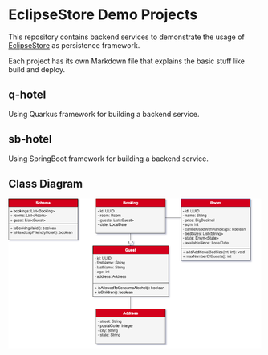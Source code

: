 # EclipseStore Demo Projects

This repository contains backend services to demonstrate the usage of [EclipseStore](https://eclipsestore.io) as persistence framework.

Each project has its own Markdown file that explains the basic stuff like build and deploy.

## q-hotel
Using Quarkus framework for building a backend service.

## sb-hotel
Using SpringBoot framework for building a backend service.

## Class Diagram
![](class-diagram.drawio.png)